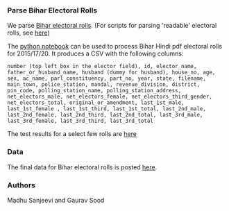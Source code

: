 ### Parse Bihar Electoral Rolls

We parse [Bihar electoral rolls](https://github.com/in-rolls/electoral_rolls). (For scripts for parsing 'readable' electoral rolls, see [here](https://github.com/in-rolls/parse_elex_rolls))

The [python notebook](scripts/parse_bihar_hindi.ipynb) can be used to process Bihar Hindi pdf electoral rolls for 2015/17/20. It produces a CSV with the following columns:

```
number (top left box in the elector field), id, elector_name, father_or_husband_name, husband (dummy for husband), house_no, age, sex, ac_name, parl_constituency, part_no, year, state, filename, main_town, police_station, mandal, revenue_division, district, pin_code, polling_station_name, polling_station_address, net_electors_male, net_electors_female, net_electors_third_gender, net_electors_total, original_or_amendment, last_1st_male, last_1st_female , last_1st_third, last_1st_total, last_2nd_male, last_2nd_female, last_2nd_third, last_2nd_total, last_3rd_male, last_3rd_female, last_3rd_third, last_3rd_total
```

The test results for a select few rolls are [here](final_csv_test_report.ipynb)

### Data

The final data for Bihar electoral rolls is posted [here](https://dataverse.harvard.edu/dataset.xhtml?persistentId=doi:10.7910/DVN/MUEGDT).

### Authors

Madhu Sanjeevi and Gaurav Sood
